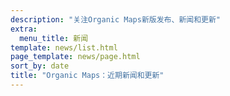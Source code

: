 ```yaml
---
description: "关注Organic Maps新版发布、新闻和更新"
extra:
  menu_title: 新闻
template: news/list.html
page_template: news/page.html
sort_by: date
title: "Organic Maps：近期新闻和更新"
---
```


